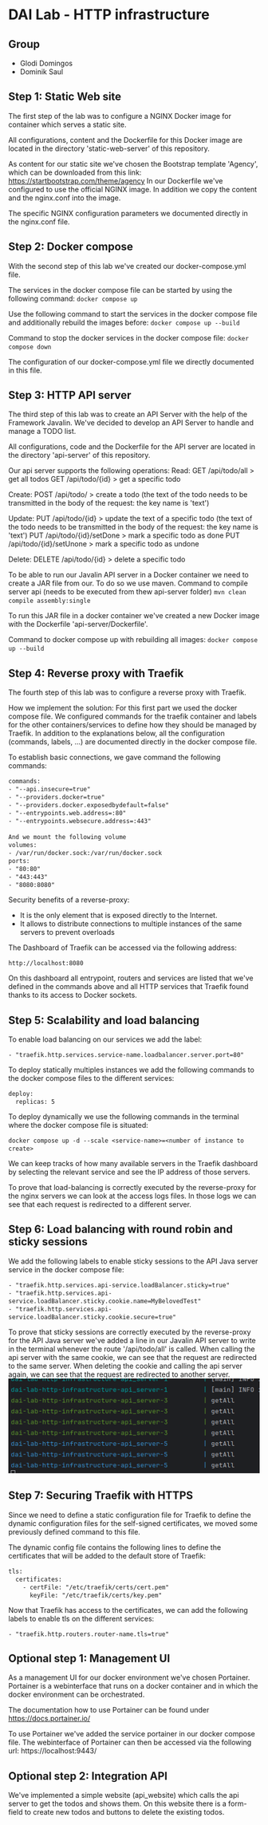 # DAI Lab - HTTP infrastructure

## Group

* Glodi Domingos
* Dominik Saul

## Step 1: Static Web site

The first step of the lab was to configure a NGINX Docker image for container which serves a static site.

All configurations, content and the Dockerfile for this Docker image are located in the directory 'static-web-server' of
this repository.

As content for our static site we've chosen the Bootstrap template 'Agency', which can be downloaded from this
link: https://startbootstrap.com/theme/agency
In our Dockerfile we've configured to use the official NGINX image. In addition we copy the content and the nginx.conf
into the image.

The specific NGINX configuration parameters we documented directly in the nginx.conf file.

## Step 2: Docker compose

With the second step of this lab we've created our docker-compose.yml file.

The services in the docker compose file can be started by using the following command:
`docker compose up`

Use the following command to start the services in the docker compose file and additionally rebuild the images before:
`docker compose up --build`

Command to stop the docker services in the docker compose file:
`docker compose down`

The configuration of our docker-compose.yml file we directly documented in this file.

## Step 3: HTTP API server

The third step of this lab was to create an API Server with the help of the Framework Javalin.
We've decided to develop an API Server to handle and manage a TODO list.

All configurations, code and the Dockerfile for the API server are located in the directory 'api-server' of this
repository.

Our api server supports the following operations:
Read:
GET /api/todo/all > get all todos
GET /api/todo/{id} > get a specific todo

Create:
POST /api/todo/ > create a todo
(the text of the todo needs to be transmitted in the body of the request: the key name is 'text')

Update:
PUT /api/todo/{id} > update the text of a specific todo
(the text of the todo needs to be transmitted in the body of the request: the key name is 'text')
PUT /api/todo/{id}/setDone > mark a specific todo as done
PUT /api/todo/{id}/setUnone > mark a specific todo as undone

Delete:
DELETE /api/todo/{id} > delete a specific todo

To be able to run our Javalin API server in a Docker container we need to create a JAR file from our. To do so we use
maven.
Command to compile server api (needs to be executed from thew api-server folder)
`mvn clean compile assembly:single`

To run this JAR file in a docker container we've created a new Docker image with the Dockerfile 'api-server/Dockerfile'.

Command to docker compose up with rebuilding all images:
`docker compose up --build`

## Step 4: Reverse proxy with Traefik

The fourth step of this lab was to configure a reverse proxy with Traefik.

How we implement the solution:
For this first part we used the docker compose file. We configured commands for the traefik container and labels for the
other containers/services to define how they should be managed by Traefik.
In addition to the explanations below, all the configuration (commands, labels, ...) are documented directly in the
docker compose file.

To establish basic connections, we gave command the following commands:

```
commands:
- "--api.insecure=true"  
- "--providers.docker=true" 
- "--providers.docker.exposedbydefault=false" 
- "--entrypoints.web.address=:80"
- "--entrypoints.websecure.address=:443"

And we mount the following volume
volumes:
- /var/run/docker.sock:/var/run/docker.sock
ports:
- "80:80" 
- "443:443"
- "8080:8080" 
```

Security benefits of a reverse-proxy:

- It is the only element that is exposed directly to the Internet.
- It allows to distribute connections to multiple instances of the same servers to prevent overloads

The Dashboard of Traefik can be accessed via the following address:

```
http://localhost:8080
```

On this dashboard all entrypoint, routers and services are listed that we've defined in the commands above and all HTTP
services that Traefik found thanks to its access to Docker sockets.

## Step 5: Scalability and load balancing

To enable load balancing on our services we add the label:

```
- "traefik.http.services.service-name.loadbalancer.server.port=80"
```

To deploy statically multiples instances we add the following commands to the docker compose files to the different
services:

```
deploy:
  replicas: 5
```

To deploy dynamically we use the following commands in the terminal where the docker compose file is situated:

```
docker compose up -d --scale <service-name>=<number of instance to create>
```

We can keep tracks of how many available servers in the Traefik dashboard by selecting the relevant service and see the
IP address of those servers.

To prove that load-balancing is correctly executed by the reverse-proxy for the nginx servers we can look at the access
logs files. In those logs we can see that each request is redirected to a different server.

## Step 6: Load balancing with round robin and sticky sessions

We add the following labels to enable sticky sessions to the API Java server service in the docker compose file:

```
- "traefik.http.services.api-service.loadBalancer.sticky=true"
- "traefik.http.services.api-service.loadBalancer.sticky.cookie.name=MyBelovedTest"
- "traefik.http.services.api-service.loadBalancer.sticky.cookie.secure=true"
```

To prove that sticky sessions are correctly executed by the reverse-proxy for the API Java server we've added a line in
our Javalin API server to write in the terminal whenever the route '/api/todo/all' is called.
When calling the api server with the same cookie, we can see that the request are redirected to the same server. When
deleting the cookie and calling the api server again, we can see that the request are redirected to another server.
![img.png](img.png)

## Step 7: Securing Traefik with HTTPS

Since we need to define a static configuration file for Traefik to define the dynamic configuration files for the
self-signed certificates, we moved some previously defined command to this file.

The dynamic config file contains the following lines to define the certificates that will be added to the default store
of Traefik:

```
tls:
  certificates:
    - certFile: "/etc/traefik/certs/cert.pem"
      keyFile: "/etc/traefik/certs/key.pem"
```

Now that Traefik has access to the certificates, we can add the following labels to enable tls on the different
services:

```
- "traefik.http.routers.router-name.tls=true" 
```

## Optional step 1: Management UI

As a management UI for our docker environment we've chosen Portainer.
Portainer is a webinterface that runs on a docker container and in which the docker environment can be orchestrated.

The documentation how to use Portainer can be found under https://docs.portainer.io/

To use Portainer we've added the service portainer in our docker compose file.
The webinterface of Portainer can then be accessed via the following url: https://localhost:9443/

## Optional step 2: Integration API

We've implemented a simple website (api_website) which calls the api server to get the todos and shows them.
On this website there is a form-field to create new todos and buttons to delete the existing todos.
